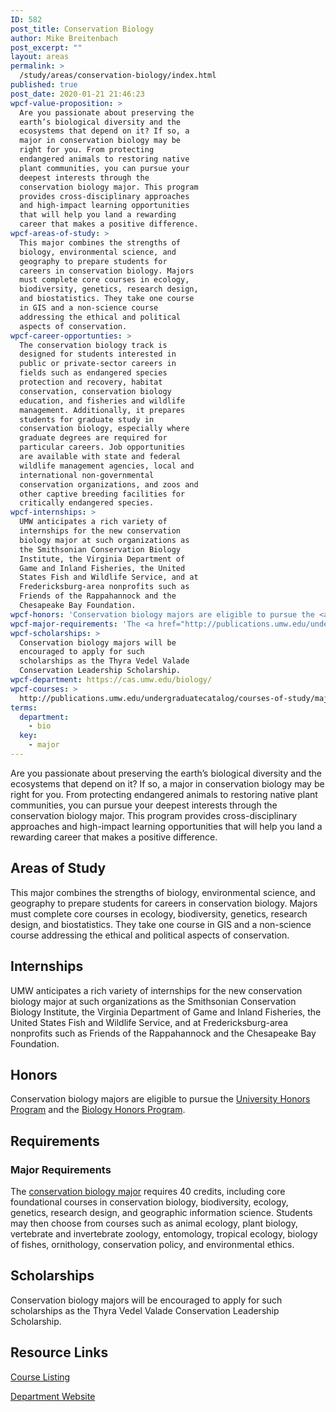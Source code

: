 ```yaml
---
ID: 582
post_title: Conservation Biology
author: Mike Breitenbach
post_excerpt: ""
layout: areas
permalink: >
  /study/areas/conservation-biology/index.html
published: true
post_date: 2020-01-21 21:46:23
wpcf-value-proposition: >
  Are you passionate about preserving the
  earth’s biological diversity and the
  ecosystems that depend on it? If so, a
  major in conservation biology may be
  right for you. From protecting
  endangered animals to restoring native
  plant communities, you can pursue your
  deepest interests through the
  conservation biology major. This program
  provides cross-disciplinary approaches
  and high-impact learning opportunities
  that will help you land a rewarding
  career that makes a positive difference.
wpcf-areas-of-study: >
  This major combines the strengths of
  biology, environmental science, and
  geography to prepare students for
  careers in conservation biology. Majors
  must complete core courses in ecology,
  biodiversity, genetics, research design,
  and biostatistics. They take one course
  in GIS and a non-science course
  addressing the ethical and political
  aspects of conservation.
wpcf-career-opportunties: >
  The conservation biology track is
  designed for students interested in
  public or private-sector careers in
  fields such as endangered species
  protection and recovery, habitat
  conservation, conservation biology
  education, and fisheries and wildlife
  management. Additionally, it prepares
  students for graduate study in
  conservation biology, especially where
  graduate degrees are required for
  particular careers. Job opportunities
  are available with state and federal
  wildlife management agencies, local and
  international non-governmental
  conservation organizations, and zoos and
  other captive breeding facilities for
  critically endangered species.
wpcf-internships: >
  UMW anticipates a rich variety of
  internships for the new conservation
  biology major at such organizations as
  the Smithsonian Conservation Biology
  Institute, the Virginia Department of
  Game and Inland Fisheries, the United
  States Fish and Wildlife Service, and at
  Fredericksburg-area nonprofits such as
  Friends of the Rappahannock and the
  Chesapeake Bay Foundation.
wpcf-honors: 'Conservation biology majors are eligible to pursue the <a href="https://academics.umw.edu/honorsprogram/">University Honors Program</a> and the <a href="https://cas.umw.edu/biology/biology-honors-program/">Biology Honors Program</a>.'
wpcf-major-requirements: 'The <a href="http://publications.umw.edu/undergraduatecatalog/courses-of-study/majors/conservation-biology-major/">conservation biology major</a> requires 40 credits, including core foundational courses in conservation biology, biodiversity, ecology, genetics, research design, and geographic information science. Students may then choose from courses such as animal ecology, plant biology, vertebrate and invertebrate zoology, entomology, tropical ecology, biology of fishes, ornithology, conservation policy, and environmental ethics.'
wpcf-scholarships: >
  Conservation biology majors will be
  encouraged to apply for such
  scholarships as the Thyra Vedel Valade
  Conservation Leadership Scholarship.
wpcf-department: https://cas.umw.edu/biology/
wpcf-courses: >
  http://publications.umw.edu/undergraduatecatalog/courses-of-study/majors/conservation-biology-major/
terms:
  department:
    - bio
  key:
    - major
---
```


<!-- Types Custom Fields: -->

<!-- value-proposition -->
Are you passionate about preserving the earth’s biological diversity and the ecosystems that depend on it? If so, a major in conservation biology may be right for you. From protecting endangered animals to restoring native plant communities, you can pursue your deepest interests through the conservation biology major. This program provides cross-disciplinary approaches and high-impact learning opportunities that will help you land a rewarding career that makes a positive difference.
<!-- End value-proposition -->

<!-- areas-of-study -->
## Areas of Study
This major combines the strengths of biology, environmental science, and geography to prepare students for careers in conservation biology. Majors must complete core courses in ecology, biodiversity, genetics, research design, and biostatistics. They take one course in GIS and a non-science course addressing the ethical and political aspects of conservation.
<!-- End areas-of-study -->

<!-- internships -->
## Internships
UMW anticipates a rich variety of internships for the new conservation biology major at such organizations as the Smithsonian Conservation Biology Institute, the Virginia Department of Game and Inland Fisheries, the United States Fish and Wildlife Service, and at Fredericksburg-area nonprofits such as Friends of the Rappahannock and the Chesapeake Bay Foundation.
<!-- End internships -->

<!-- honors -->
## Honors
Conservation biology majors are eligible to pursue the [University Honors Program]("https://academics.umw.edu/honorsprogram/") and the [Biology Honors Program]("https://cas.umw.edu/biology/biology-honors-program/").
<!-- End honors -->

<!-- requirements -->
## Requirements

<!-- major-requirements -->
### Major Requirements
The [conservation biology major]("http://publications.umw.edu/undergraduatecatalog/courses-of-study/majors/conservation-biology-major/") requires 40 credits, including core foundational courses in conservation biology, biodiversity, ecology, genetics, research design, and geographic information science. Students may then choose from courses such as animal ecology, plant biology, vertebrate and invertebrate zoology, entomology, tropical ecology, biology of fishes, ornithology, conservation policy, and environmental ethics.
<!-- End major-requirements -->

<!-- End requirements -->

<!-- scholarships -->
## Scholarships
Conservation biology majors will be encouraged to apply for such scholarships as the Thyra Vedel Valade Conservation Leadership Scholarship.
<!-- End scholarships -->

<!-- resource-links -->
## Resource Links

<!-- courses -->
[Course Listing](http://publications.umw.edu/undergraduatecatalog/courses-of-study/majors/conservation-biology-major/)

<!-- End courses -->


<!-- department -->
[Department Website](https://cas.umw.edu/biology/)

<!-- End department -->

<!-- End resource-links -->

<!-- End Types Custom Fields -->